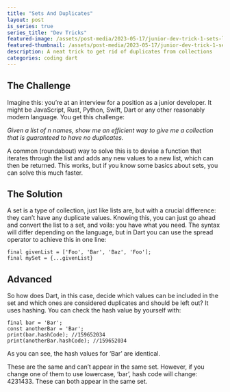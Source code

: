 ```yaml
---
title: "Sets And Duplicates"
layout: post
is_series: true
series_title: "Dev Tricks"
featured-image: /assets/post-media/2023-05-17/junior-dev-trick-1-sets-lg.jpg
featured-thumbnail: /assets/post-media/2023-05-17/junior-dev-trick-1-sets-sm.jpg
description: A neat trick to get rid of duplicates from collections
categories: coding dart
---
```


## The Challenge

Imagine this: you’re at an interview for a position as a junior developer. It might be JavaScript, Rust, Python, Swift, Dart or any other reasonably modern language. You get this challenge:

_Given a list of n names, show me an efficient way to give me a collection that is guaranteed to have no duplicates._

A common (roundabout) way to solve this is to devise a function that iterates through the list and adds any new values to a new list, which can then be returned. This works, but if you know some basics about sets, you can solve this much faster.

## The Solution

A set is a type of collection, just like lists are, but with a crucial difference: they can’t have any duplicate values. Knowing this, you can just go ahead and convert the list to a set, and voila: you have what you need. The syntax will differ depending on the language, but in Dart you can use the spread operator to achieve this in one line:

```
final givenList = ['Foo', 'Bar', 'Baz', 'Foo'];
final mySet = {...givenList}
```

## Advanced

So how does Dart, in this case, decide which values can be included in the set and which ones are considered duplicates and should be left out? It uses hashing. You can check the hash value by yourself with:

```
final bar = 'Bar';
const anotherBar = 'Bar';
print(bar.hashCode); //159652034
print(anotherBar.hashCode); //159652034
```

As you can see, the hash values for ‘Bar’ are identical.

These are the same and can’t appear in the same set. However, if you change one of them to use lowercase, ‘bar’, hash code will change: 4231433. These can both appear in the same set.
